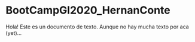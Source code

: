 # BootCampGl2020_HernanConte

Hola! Este es un documento de texto. Aunque no hay mucha texto por aca (yet)...